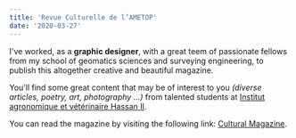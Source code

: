 ```yaml
---
title: 'Revue Culturelle de l’AMETOP'
date: '2020-03-27'
---
```


I've worked, as a **graphic designer**, with a great teem of passionate fellows from my school of geomatics sciences and surveying engineering, to publish this altogether creative and beautiful magazine.

You'll find some great content that may be of interest to you *(diverse articles, poetry, art, photography ...)* from talented students at [Institut agronomique et vétérinaire Hassan II](https://iav.ac.ma/).

You can read the magazine by visiting the following link: [Cultural Magazine](https://ametop.ma/revue/revue-culturelle/2eme-edition-de-la-revue-culturelle-de-lametop/?fbclid=IwAR2ldU5UF22cviEnUI1huJfw7Sk_rE6_cj3CDy_0bRAQQqUC-od3G7b9olw).

